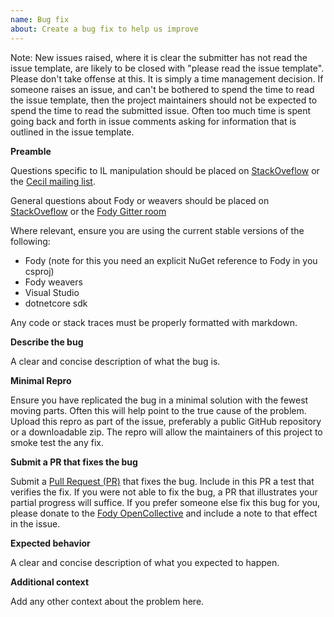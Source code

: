 ```yaml
---
name: Bug fix
about: Create a bug fix to help us improve
---
```


Note: New issues raised, where it is clear the submitter has not read the issue template, are likely to be closed with "please read the issue template". Please don't take offense at this. It is simply a time management decision. If someone raises an issue, and can't be bothered to spend the time to read the issue template, then the project maintainers should not be expected to spend the time to read the submitted issue. Often too much time is spent going back and forth in issue comments asking for information that is outlined in the issue template.

**Preamble**

Questions specific to IL manipulation should be placed on [StackOveflow](https://stackoverflow.com/) or the [Cecil mailing list](https://groups.google.com/forum/#!forum/mono-cecil).

General questions about Fody or weavers should be placed on [StackOveflow](https://stackoverflow.com/) or the [Fody Gitter room](https://gitter.im/Fody/Fody)

Where relevant, ensure you are using the current stable versions of the following:

 * Fody (note for this you need an explicit NuGet reference to Fody in you csproj)
 * Fody weavers
 * Visual Studio
 * dotnetcore sdk

Any code or stack traces must be properly formatted with markdown.

**Describe the bug**

A clear and concise description of what the bug is.

**Minimal Repro**

Ensure you have replicated the bug in a minimal solution with the fewest moving parts. Often this will help point to the true cause of the problem. Upload this repro as part of the issue, preferably a public GitHub repository or a downloadable zip. The repro will allow the maintainers of this project to smoke test the any fix.

**Submit a PR that fixes the bug**

Submit a [Pull Request (PR)](https://help.github.com/articles/about-pull-requests/) that fixes the bug. Include in this PR a test that verifies the fix. If you were not able to fix the bug, a PR that illustrates your partial progress will suffice. If you prefer someone else fix this bug for you, please donate to the [Fody OpenCollective](https://opencollective.com/fody/donate) and include a note to that effect in the issue.

**Expected behavior**

A clear and concise description of what you expected to happen.

**Additional context**

Add any other context about the problem here.